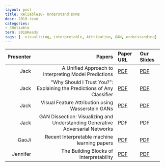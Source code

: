 ```yaml
---
layout: post
title: Reliable18- Understand DNNs 
desc: 2018-team
categories:
- 3Reliable
term: 2018Reads
tags: [  visualizing, interpretable, Attribution, GAN, understanding]
---
```



| Presenter | Papers | Paper URL| Our Slides |
| -----: | ---------------------------: | :----- | :----- |
|  Jack| A Unified Approach to Interpreting Model Predictions | [PDF](https://papers.nips.cc/paper/7062-a-unified-approach-to-interpreting-model-predictions) |  [PDF]({{site.baseurl}}/MoreTalksTeam18/20181026-Jack-UnifiedApproachInterpretingModelPredictions.pdf) |
|  Jack| "Why Should I Trust You?": Explaining the Predictions of Any Classifier | [PDF](https://arxiv.org/abs/1602.04938) |  [PDF]({{site.baseurl}}/MoreTalksTeam18/20181026-Jack-WhyShouldITrustYou.pdf) | 
|  Jack| Visual Feature Attribution using Wasserstein GANs | [PDF](https://arxiv.org/abs/1711.08998) |  [PDF]({{site.baseurl}}/MoreTalksTeam18/20181030-Jack-VisualFeatureAttributionusingWassersteinGANs.pdf) | 
|  Jack| GAN Dissection: Visualizing and Understanding Generative Adversarial Networks | [PDF](https://gandissect.csail.mit.edu/) |  [PDF]({{site.baseurl}}/MoreTalksTeam18/20181130-Jack-VisualizingandUnderstandingGANs.pdf) | 
|  GaoJi| Recent Interpretable machine learning papers  | [PDF](https://people.csail.mit.edu/beenkim/papers/BeenK_FinaleDV_ICML2017_tutorial.pdf) |  [PDF]({{site.baseurl}}/MoreTalksTeam18/Ji-f18-interpretable_machinelearning.pdf) | 
| Jennifer | The Building Blocks of Interpretability |   [PDF](https://distill.pub/2018/building-blocks/) | [PDF]({{site.baseurl}}/MoreTalksTeam18/Jennifer18-BuildingBlocksInterpretability.pdf)  | 
